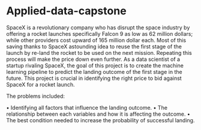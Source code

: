 # Applied-data-capstone
SpaceX is a revolutionary company who has disrupt the space industry by offering a rocket 
launches specifically Falcon 9 as low as 62 million dollars; while other providers cost upward of 
165 million dollar each. Most of this saving thanks to SpaceX astounding idea to reuse the first 
stage of the launch by re-land the rocket to be used on the next mission. Repeating this 
process will make the price down even further. As a data scientist of a startup rivaling SpaceX, 
the goal of this project is to create the machine learning pipeline to predict the landing 
outcome of the first stage in the future. This project is crucial in identifying the right price to 
bid against SpaceX for a rocket launch. 

The problems included: 

• Identifying all factors that influence the landing outcome.
• The relationship between each variables and how it is affecting the outcome. 
• The best condition needed to increase the probability of successful landing.
